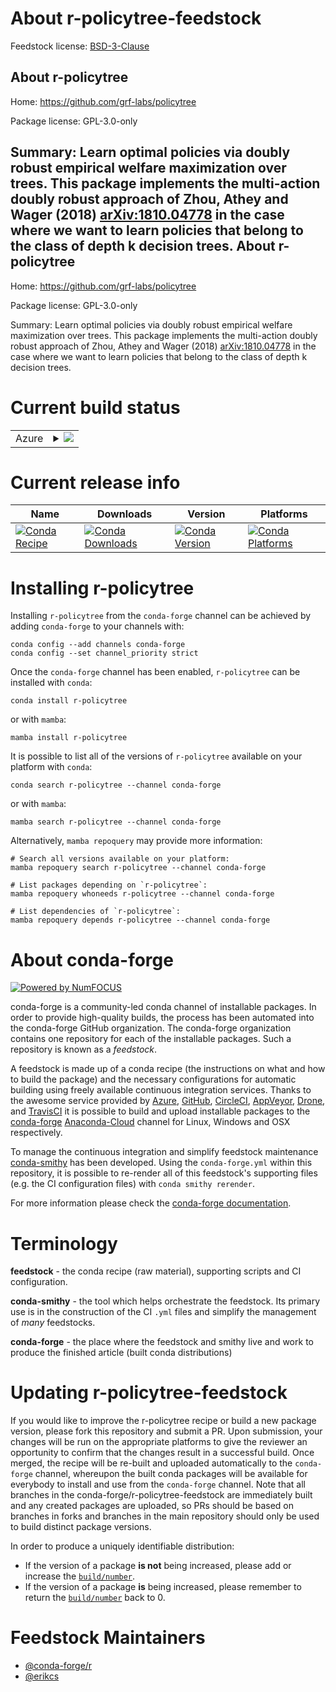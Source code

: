 About r-policytree-feedstock
============================

Feedstock license: [BSD-3-Clause](https://github.com/conda-forge/r-policytree-feedstock/blob/main/LICENSE.txt)

About r-policytree
------------------

Home: https://github.com/grf-labs/policytree

Package license: GPL-3.0-only

Summary: Learn optimal policies via doubly robust empirical welfare maximization over trees. This package implements the multi-action doubly robust approach of Zhou, Athey and Wager (2018) <arXiv:1810.04778> in the case where we want to learn policies that belong to the class of depth k decision trees.
About r-policytree
------------------

Home: https://github.com/grf-labs/policytree

Package license: GPL-3.0-only

Summary: Learn optimal policies via doubly robust empirical welfare maximization over trees. This package implements the multi-action doubly robust approach of Zhou, Athey and Wager (2018) <arXiv:1810.04778> in the case where we want to learn policies that belong to the class of depth k decision trees.

Current build status
====================


<table>
    
  <tr>
    <td>Azure</td>
    <td>
      <details>
        <summary>
          <a href="https://dev.azure.com/conda-forge/feedstock-builds/_build/latest?definitionId=13091&branchName=main">
            <img src="https://dev.azure.com/conda-forge/feedstock-builds/_apis/build/status/r-policytree-feedstock?branchName=main">
          </a>
        </summary>
        <table>
          <thead><tr><th>Variant</th><th>Status</th></tr></thead>
          <tbody><tr>
              <td>linux_64_r_base4.2</td>
              <td>
                <a href="https://dev.azure.com/conda-forge/feedstock-builds/_build/latest?definitionId=13091&branchName=main">
                  <img src="https://dev.azure.com/conda-forge/feedstock-builds/_apis/build/status/r-policytree-feedstock?branchName=main&jobName=linux&configuration=linux%20linux_64_r_base4.2" alt="variant">
                </a>
              </td>
            </tr><tr>
              <td>linux_64_r_base4.3</td>
              <td>
                <a href="https://dev.azure.com/conda-forge/feedstock-builds/_build/latest?definitionId=13091&branchName=main">
                  <img src="https://dev.azure.com/conda-forge/feedstock-builds/_apis/build/status/r-policytree-feedstock?branchName=main&jobName=linux&configuration=linux%20linux_64_r_base4.3" alt="variant">
                </a>
              </td>
            </tr><tr>
              <td>osx_64_r_base4.2</td>
              <td>
                <a href="https://dev.azure.com/conda-forge/feedstock-builds/_build/latest?definitionId=13091&branchName=main">
                  <img src="https://dev.azure.com/conda-forge/feedstock-builds/_apis/build/status/r-policytree-feedstock?branchName=main&jobName=osx&configuration=osx%20osx_64_r_base4.2" alt="variant">
                </a>
              </td>
            </tr><tr>
              <td>osx_64_r_base4.3</td>
              <td>
                <a href="https://dev.azure.com/conda-forge/feedstock-builds/_build/latest?definitionId=13091&branchName=main">
                  <img src="https://dev.azure.com/conda-forge/feedstock-builds/_apis/build/status/r-policytree-feedstock?branchName=main&jobName=osx&configuration=osx%20osx_64_r_base4.3" alt="variant">
                </a>
              </td>
            </tr><tr>
              <td>win_64</td>
              <td>
                <a href="https://dev.azure.com/conda-forge/feedstock-builds/_build/latest?definitionId=13091&branchName=main">
                  <img src="https://dev.azure.com/conda-forge/feedstock-builds/_apis/build/status/r-policytree-feedstock?branchName=main&jobName=win&configuration=win%20win_64_" alt="variant">
                </a>
              </td>
            </tr>
          </tbody>
        </table>
      </details>
    </td>
  </tr>
</table>

Current release info
====================

| Name | Downloads | Version | Platforms |
| --- | --- | --- | --- |
| [![Conda Recipe](https://img.shields.io/badge/recipe-r--policytree-green.svg)](https://anaconda.org/conda-forge/r-policytree) | [![Conda Downloads](https://img.shields.io/conda/dn/conda-forge/r-policytree.svg)](https://anaconda.org/conda-forge/r-policytree) | [![Conda Version](https://img.shields.io/conda/vn/conda-forge/r-policytree.svg)](https://anaconda.org/conda-forge/r-policytree) | [![Conda Platforms](https://img.shields.io/conda/pn/conda-forge/r-policytree.svg)](https://anaconda.org/conda-forge/r-policytree) |

Installing r-policytree
=======================

Installing `r-policytree` from the `conda-forge` channel can be achieved by adding `conda-forge` to your channels with:

```
conda config --add channels conda-forge
conda config --set channel_priority strict
```

Once the `conda-forge` channel has been enabled, `r-policytree` can be installed with `conda`:

```
conda install r-policytree
```

or with `mamba`:

```
mamba install r-policytree
```

It is possible to list all of the versions of `r-policytree` available on your platform with `conda`:

```
conda search r-policytree --channel conda-forge
```

or with `mamba`:

```
mamba search r-policytree --channel conda-forge
```

Alternatively, `mamba repoquery` may provide more information:

```
# Search all versions available on your platform:
mamba repoquery search r-policytree --channel conda-forge

# List packages depending on `r-policytree`:
mamba repoquery whoneeds r-policytree --channel conda-forge

# List dependencies of `r-policytree`:
mamba repoquery depends r-policytree --channel conda-forge
```


About conda-forge
=================

[![Powered by
NumFOCUS](https://img.shields.io/badge/powered%20by-NumFOCUS-orange.svg?style=flat&colorA=E1523D&colorB=007D8A)](https://numfocus.org)

conda-forge is a community-led conda channel of installable packages.
In order to provide high-quality builds, the process has been automated into the
conda-forge GitHub organization. The conda-forge organization contains one repository
for each of the installable packages. Such a repository is known as a *feedstock*.

A feedstock is made up of a conda recipe (the instructions on what and how to build
the package) and the necessary configurations for automatic building using freely
available continuous integration services. Thanks to the awesome service provided by
[Azure](https://azure.microsoft.com/en-us/services/devops/), [GitHub](https://github.com/),
[CircleCI](https://circleci.com/), [AppVeyor](https://www.appveyor.com/),
[Drone](https://cloud.drone.io/welcome), and [TravisCI](https://travis-ci.com/)
it is possible to build and upload installable packages to the
[conda-forge](https://anaconda.org/conda-forge) [Anaconda-Cloud](https://anaconda.org/)
channel for Linux, Windows and OSX respectively.

To manage the continuous integration and simplify feedstock maintenance
[conda-smithy](https://github.com/conda-forge/conda-smithy) has been developed.
Using the ``conda-forge.yml`` within this repository, it is possible to re-render all of
this feedstock's supporting files (e.g. the CI configuration files) with ``conda smithy rerender``.

For more information please check the [conda-forge documentation](https://conda-forge.org/docs/).

Terminology
===========

**feedstock** - the conda recipe (raw material), supporting scripts and CI configuration.

**conda-smithy** - the tool which helps orchestrate the feedstock.
                   Its primary use is in the construction of the CI ``.yml`` files
                   and simplify the management of *many* feedstocks.

**conda-forge** - the place where the feedstock and smithy live and work to
                  produce the finished article (built conda distributions)


Updating r-policytree-feedstock
===============================

If you would like to improve the r-policytree recipe or build a new
package version, please fork this repository and submit a PR. Upon submission,
your changes will be run on the appropriate platforms to give the reviewer an
opportunity to confirm that the changes result in a successful build. Once
merged, the recipe will be re-built and uploaded automatically to the
`conda-forge` channel, whereupon the built conda packages will be available for
everybody to install and use from the `conda-forge` channel.
Note that all branches in the conda-forge/r-policytree-feedstock are
immediately built and any created packages are uploaded, so PRs should be based
on branches in forks and branches in the main repository should only be used to
build distinct package versions.

In order to produce a uniquely identifiable distribution:
 * If the version of a package **is not** being increased, please add or increase
   the [``build/number``](https://docs.conda.io/projects/conda-build/en/latest/resources/define-metadata.html#build-number-and-string).
 * If the version of a package **is** being increased, please remember to return
   the [``build/number``](https://docs.conda.io/projects/conda-build/en/latest/resources/define-metadata.html#build-number-and-string)
   back to 0.

Feedstock Maintainers
=====================

* [@conda-forge/r](https://github.com/conda-forge/r/)
* [@erikcs](https://github.com/erikcs/)


